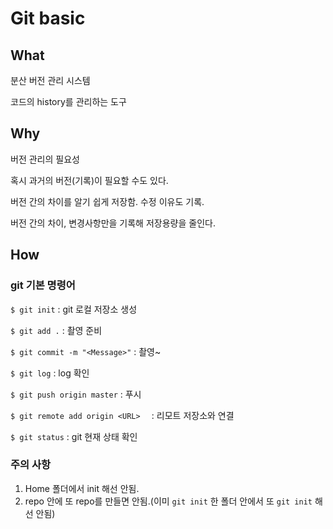 # Git basic



## What

분산 버전 관리 시스템

코드의 history를 관리하는 도구



## Why

버전 관리의 필요성

혹시 과거의 버전(기록)이 필요할 수도 있다.

버전 간의 차이를 알기 쉽게 저장함. 수정 이유도 기록.

버전 간의 차이,  변경사항만을 기록해 저장용량을 줄인다.



## How

### git 기본 명령어

`$ git init` : git 로컬 저장소 생성

`$ git add .` :  촬영 준비

`$ git commit -m "<Message>"` :  촬영~

`$ git log` :  log 확인

`$ git push origin master` : 푸시

`$ git remote add origin <URL>  ` : 리모트 저장소와 연결

`$ git status` : git 현재 상태 확인



### 주의 사항

1. Home 폴더에서 init 해선 안됨.
2. repo 안에 또 repo를 만들면 안됨.(이미 `git init` 한 폴더 안에서 또 `git init` 해선 안됨)
